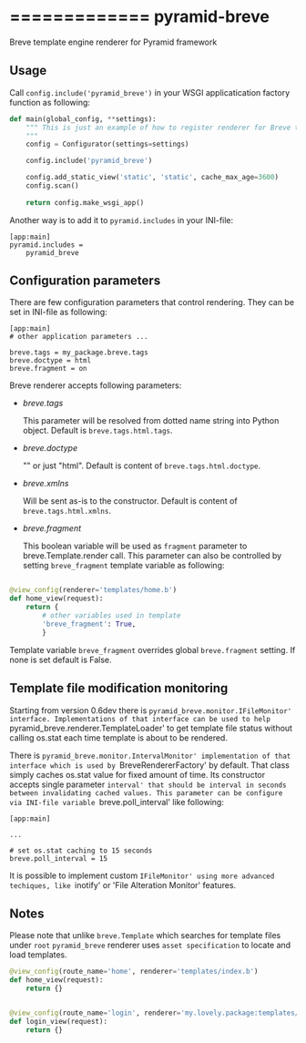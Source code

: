 =============
pyramid-breve
=============

Breve template engine renderer for Pyramid framework


Usage
-----

Call `config.include('pyramid_breve')` in your WSGI applicatication factory
function as following:

```python
def main(global_config, **settings):
    """ This is just an example of how to register renderer for Breve templates.
    """
    config = Configurator(settings=settings)

    config.include('pyramid_breve')

    config.add_static_view('static', 'static', cache_max_age=3600)
    config.scan()
    
    return config.make_wsgi_app()
```

Another way is to add it to `pyramid.includes` in your INI-file:

```
[app:main]
pyramid.includes =
	pyramid_breve
```

Configuration parameters
------------------------

There are few configuration parameters that control rendering. They can be set in
INI-file as following:

```
[app:main]
# other application parameters ...

breve.tags = my_package.breve.tags
breve.doctype = html
breve.fragment = on
```

Breve renderer accepts following parameters:

*	_breve.tags_

	This parameter will be resolved from dotted name string into Python object.
	Default is `breve.tags.html.tags`.
*	_breve.doctype_

	"<!DOCTYPE html>" or just "html".
	Default is content of `breve.tags.html.doctype`.
*	_breve.xmlns_

	Will be sent as-is to the constructor.
	Default is content of `breve.tags.html.xmlns`.
*	_breve.fragment_

	This boolean variable will be used as `fragment` parameter to
	breve.Template.render call. This parameter can also be controlled by setting
	`breve_fragment` template variable as following:

```python

@view_config(renderer='templates/home.b')
def home_view(request):
    return {
        # other variables used in template
        'breve_fragment': True,
        }
```
Template variable `breve_fragment` overrides global `breve.fragment` setting.
If none is set default is False.


Template file modification monitoring
-------------------------------------

Starting from version 0.6dev there is `pyramid_breve.monitor.IFileMonitor' interface.
Implementations of that interface can be used to help `pyramid_breve.renderer.TemplateLoader'
to get template file status without calling os.stat each time template is about to be rendered.

There is `pyramid_breve.monitor.IntervalMonitor' implementation of that interface which is used
by `BreveRendererFactory' by default. That class simply caches os.stat value for fixed amount
of time. Its constructor accepts single parameter `interval' that should be interval in seconds
between invalidating cached values. This parameter can be configure via INI-file variable
`breve.poll_interval' like following:

```
[app:main]

...

# set os.stat caching to 15 seconds
breve.poll_interval = 15
```

It is possible to implement custom `IFileMonitor' using more advanced techiques,
like `inotify' or 'File Alteration Monitor' features. 

Notes
-----

Please note that unlike `breve.Template` which searches for template files under `root`
`pyramid_breve` renderer uses `asset specification` to locate and load templates.

```python
@view_config(route_name='home', renderer='templates/index.b')
def home_view(request):
    return {}


@view_config(route_name='login', renderer='my.lovely.package:templates/login.b')
def login_view(request):
    return {}
```

